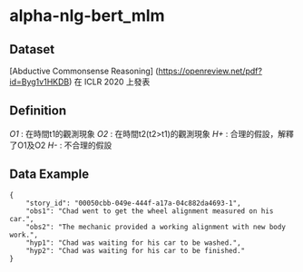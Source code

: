 # alpha-nlg-bert_mlm

## Dataset
[Abductive Commonsense Reasoning]
(https://openreview.net/pdf?id=Byg1v1HKDB)
在 ICLR 2020 上發表

## Definition
*O1* : 在時間t1的觀測現象
*O2* : 在時間t2(t2>t1)的觀測現象
*H+* : 合理的假設，解釋了O1及O2 
*H-* : 不合理的假設

## Data Example
```
{
    "story_id": "00050cbb-049e-444f-a17a-04c882da4693-1", 
    "obs1": "Chad went to get the wheel alignment measured on his car.", 
    "obs2": "The mechanic provided a working alignment with new body work.",     
    "hyp1": "Chad was waiting for his car to be washed.", 
    "hyp2": "Chad was waiting for his car to be finished."
}
```

